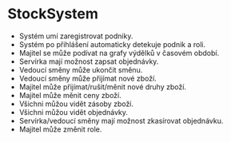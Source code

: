 # StockSystem

* Systém umí zaregistrovat podniky.
* Systém po přihlášení automaticky detekuje podnik a roli.
* Majitel se může podívat na grafy výdělků v časovém období.
* Servírka mají možnost zapsat objednávky.
* Vedoucí směny může ukončit směnu.
* Vedoucí směny může přijímat nové zboží.
* Majitel může přijímat/rušit/měnit nové druhy zboží.
* Majitel může měnit ceny zboží.
* Všichni můžou vidět zásoby zboží.
* Všichni můžou vidět objednávky.
* Servírka/vedoucí směny mají možnost zkasírovat objednávku.
* Majitel může změnit role.
